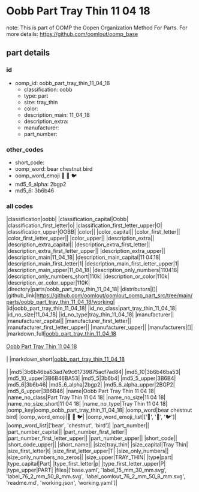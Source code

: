 # Oobb Part Tray Thin 11 04 18  

note: This is part of OOMP the Oopen Organization Method For Parts. For more details: https://github.com/oomlout/oomp_base

##  part details





### id
* oomp_id: oobb_part_tray_thin_11_04_18
  * classification: oobb
  * type: part
  * size: tray_thin
  * color: 
  * description_main: 11_04_18
  * description_extra: 
  * manufacturer: 
  * part_number: 

### other_codes
* short_code: 
* oomp_word: bear chestnut bird
* oomp_word_emoji :bear: :chestnut: :bird:
* md5_6_alpha: 2bgp2
* md5_6: 3b6b46

### all codes 
|classification|oobb|
|classification_capital|Oobb|
|classification_first_letter|o|
|classification_first_letter_upper|O|
|classification_upper|OOBB|
|color||
|color_capital||
|color_first_letter||
|color_first_letter_upper||
|color_upper||
|description_extra||
|description_extra_capital||
|description_extra_first_letter||
|description_extra_first_letter_upper||
|description_extra_upper||
|description_main|11_04_18|
|description_main_capital|11 04.18|
|description_main_first_letter|1|
|description_main_first_letter_upper|1|
|description_main_upper|11_04_18|
|description_only_numbers|110418|
|description_only_numbers_short|110k|
|description_or_color|110k|
|description_or_color_upper|110K|
|directory|parts/oobb_part_tray_thin_11_04_18|
|distributors|[]|
|github_link|https://github.com/oomlout/oomlout_oomp_part_src/tree/main/parts/oobb_part_tray_thin_11_04_18/working|
|id|oobb_part_tray_thin_11_04_18|
|id_no_class|part_tray_thin_11_04_18|
|id_no_size|11_04_18|
|id_no_type|tray_thin_11_04_18|
|manufacturer||
|manufacturer_capital||
|manufacturer_first_letter||
|manufacturer_first_letter_upper||
|manufacturer_upper||
|manufacturers|[]|
|markdown_full|[oobb_part_tray_thin_11_04_18](https://github.com/oomlout/oomlout_oomp_part_src/tree/main/parts/oobb_part_tray_thin_11_04_18/working)<br>[](https://github.com/oomlout/oomlout_oomp_part_src/tree/main/parts/oobb_part_tray_thin_11_04_18/working)<br>[Oobb Part Tray Thin 11 04 18](https://github.com/oomlout/oomlout_oomp_part_src/tree/main/parts/oobb_part_tray_thin_11_04_18/working)<br><br>|
|markdown_short|[oobb_part_tray_thin_11_04_18](https://github.com/oomlout/oomlout_oomp_part_src/tree/main/parts/oobb_part_tray_thin_11_04_18/working)<br><br>|
|md5|3b6b46ba53ad7e9c61739875acf7ad84|
|md5_10|3b6b46ba53|
|md5_10_upper|3B6B46BA53|
|md5_5|3b6b4|
|md5_5_upper|3B6B4|
|md5_6|3b6b46|
|md5_6_alpha|2bgp2|
|md5_6_alpha_upper|2BGP2|
|md5_6_upper|3B6B46|
|name|Oobb Part Tray Thin 11 04 18|
|name_no_class|Part Tray Thin 11 04 18|
|name_no_size|11 04 18|
|name_no_size_short|11 04 18|
|name_no_type|Tray Thin 11 04 18|
|oomp_key|oomp_oobb_part_tray_thin_11_04_18|
|oomp_word|bear chestnut bird|
|oomp_word_emoji|:bear: :chestnut: :bird:|
|oomp_word_emoji_list|[':bear:', ':chestnut:', ':bird:']|
|oomp_word_list|['bear', 'chestnut', 'bird']|
|part_number||
|part_number_capital||
|part_number_first_letter||
|part_number_first_letter_upper||
|part_number_upper||
|short_code||
|short_code_upper||
|short_name||
|size|tray_thin|
|size_capital|Tray Thin|
|size_first_letter|t|
|size_first_letter_upper|T|
|size_only_numbers||
|size_only_numbers_no_zeros||
|size_upper|TRAY_THIN|
|type|part|
|type_capital|Part|
|type_first_letter|p|
|type_first_letter_upper|P|
|type_upper|PART|
|files|['base.yaml', 'label_15_mm_30_mm.svg', 'label_76_2_mm_50_8_mm.svg', 'label_oomlout_76_2_mm_50_8_mm.svg', 'readme.md', 'working.json', 'working.yaml']|
